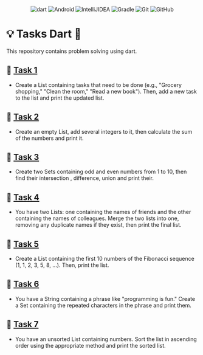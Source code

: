 <p align="center">
  <img src="https://img.shields.io/badge/Dart-0175C2.svg?style=for-the-badge&logo=Dart&logoColor=white" alt="dart">
  <img src="https://img.shields.io/badge/Android-34A853.svg?style=for-the-badge&logo=Android&logoColor=white" alt="Android">
  <img src="https://img.shields.io/badge/IntelliJIDEA-000000.svg?style=for-the-badge&logo=intellij-idea&logoColor=white" alt="IntelliJIDEA">
  <img src="https://img.shields.io/badge/Gradle-02303A.svg?style=for-the-badge&logo=Gradle&logoColor=white" alt="Gradle">
  <img src="https://img.shields.io/badge/git-%23F05033.svg?style=for-the-badge&logo=git&logoColor=white" alt="Git">
  <img src="https://img.shields.io/badge/github-%23121011.svg?style=for-the-badge&logo=github&logoColor=white" alt="GitHub">
</p>

# 💡 Tasks Dart 🎯
This repository contains problem solving using dart.

## 📝 [Task 1](https://github.com/shahlaa1212/Task2_Dart/tree/master/bin/task1)
* Create a List containing tasks that need to be done (e.g., "Grocery shopping," "Clean the
room," "Read a new book"). Then, add a new task to the list and print the updated list.

## 📝 [Task 2](https://github.com/shahlaa1212/Task2_Dart/tree/master/bin/task2)
* Create an empty List, add several integers to it, then calculate the sum of the numbers and
print it.

## 📝 [Task 3](https://github.com/shahlaa1212/Task2_Dart/blob/master/bin/task3/main.dart) 
* Create two Sets containing odd and even numbers from 1 to 10, then find their
intersection , difference, union and print their.  

## 📝 [Task 4](https://github.com/shahlaa1212/Task2_Dart/tree/master/bin/task4)
* You have two Lists: one containing the names of friends and the other containing the
names of colleagues. Merge the two lists into one, removing any duplicate names if they
exist, then print the final list.

## 📝 [Task 5](https://github.com/shahlaa1212/Task2_Dart/tree/master/bin/task5)
* Create a List containing the first 10 numbers of the Fibonacci sequence (1, 1, 2, 3, 5, 8, ...).
Then, print the list.

## 📝 [Task 6](https://github.com/shahlaa1212/Task2_Dart/tree/master/bin/task6)
* You have a String containing a phrase like "programming is fun." Create a Set containing
the repeated characters in the phrase and print them.

## 📝 [Task 7](https://github.com/shahlaa1212/Task2_Dart/tree/master/bin/task7)
* You have an unsorted List containing numbers. Sort the list in ascending order using the
appropriate method and print the sorted list.


